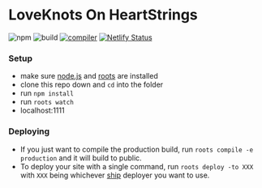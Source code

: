 # LoveKnots On HeartStrings
![npm](https://img.shields.io/badge/npm-3.10.10-blue.svg)
![build](https://img.shields.io/badge/build-in%20development-yellow.svg)
[![compiler](https://img.shields.io/badge/compiler-roots-blue.svg)](http://roots.cx/)
[![Netlify Status](https://api.netlify.com/api/v1/badges/8025919e-5213-41df-9e96-259aa7771b8d/deploy-status)](https://app.netlify.com/sites/all-on-a-heartstring/deploys)

### Setup

- make sure [node.js](http://nodejs.org) and [roots](http://roots.cx) are installed
- clone this repo down and `cd` into the folder
- run `npm install`
- run `roots watch`
- localhost:1111

### Deploying

- If you just want to compile the production build, run `roots compile -e production` and it will build to public.
- To deploy your site with a single command, run `roots deploy -to XXX` with `XXX` being whichever [ship](https://github.com/carrot/ship#usage) deployer you want to use.
